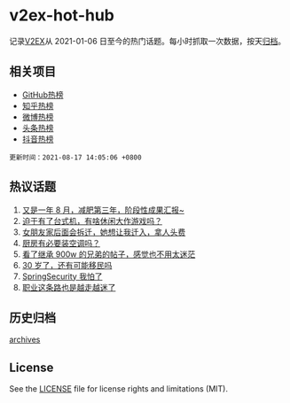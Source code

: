 # v2ex-hot-hub

 记录[V2EX](https://www.v2ex.com/)从 2021-01-06 日至今的热门话题。每小时抓取一次数据，按天[归档](archives)。
 
 ## 相关项目

- [GitHub热榜](https://github.com/snaildev/github-hot-hub)
- [知乎热榜](https://github.com/snaildev/zhihu-hot-hub)
- [微博热榜](https://github.com/snaildev/weibo-hot-hub)
- [头条热榜](https://github.com/snaildev/toutiao-hot-hub)
- [抖音热榜](https://github.com/snaildev/douyin-hot-hub)


 `更新时间：2021-08-17 14:05:06 +0800`

## 热议话题

1. [又是一年 8 月，减肥第三年，阶段性成果汇报~](https://www.v2ex.com/t/796105)
1. [迫于有了台式机，有啥休闲大作游戏吗？](https://www.v2ex.com/t/796177)
1. [女朋友家后面会拆迁，她想让我迁入，拿人头费](https://www.v2ex.com/t/796087)
1. [厨房有必要装空调吗？](https://www.v2ex.com/t/796195)
1. [看了继承 900w 的兄弟的帖子，感觉也不用太迷茫](https://www.v2ex.com/t/796143)
1. [30 岁了，还有可能移民吗](https://www.v2ex.com/t/796248)
1. [SpringSecurity 我怕了](https://www.v2ex.com/t/796071)
1. [职业这条路也是越走越迷了](https://www.v2ex.com/t/796187)

## 历史归档

[archives](archives)

## License

See the [LICENSE](LICENSE) file for license rights and limitations (MIT).
